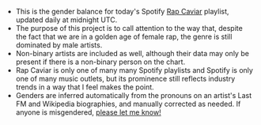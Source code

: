 - This is the gender balance for today's Spotify [Rap Caviar](https://open.spotify.com/playlist/37i9dQZF1DX0XUsuxWHRQd) playlist, updated daily at midnight UTC.
- The purpose of this project is to call attention to the way that, despite the fact that we are in a golden age of female rap, the genre is still dominated by male artists.
- Non-binary artists are included as well, although their data may only be present if there is a non-binary person on the chart.
- Rap Caviar is only one of many many Spotify playlists and Spotify is only one of many music outlets, but its prominence still reflects industry trends in a way that I feel makes the point.
- Genders are inferred automatically from the pronouns on an artist's Last FM and Wikipedia biographies, and manually corrected as needed. If anyone is misgendered, [please let me know!](https://twitter.com/steadynappin_)